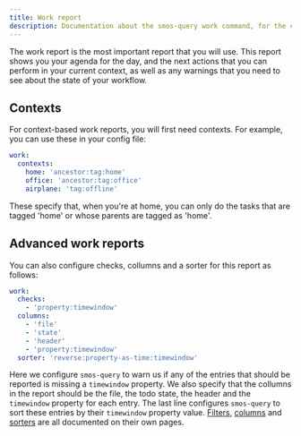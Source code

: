 ```yaml
---
title: Work report
description: Documentation about the smos-query work command, for the contextual work report
---
```


The work report is the most important report that you will use.
This report shows you your agenda for the day, and the next actions that you can perform in your current context, as well as any warnings that you need to see about the state of your workflow.

## Contexts

For context-based work reports, you will first need contexts.
For example, you can use these in your config file:

``` yaml
work:
  contexts:
    home: 'ancestor:tag:home'
    office: 'ancestor:tag:office'
    airplane: 'tag:offline'
```

These specify that, when you're at home, you can only do the tasks that are tagged 'home' or whose parents are tagged as 'home'.


## Advanced work reports

You can also configure checks, collumns and a sorter for this report as follows:

``` yaml
work:
  checks:
    - 'property:timewindow'
  columns:
    - 'file'
    - 'state'
    - 'header'
    - 'property:timewindow'
  sorter: 'reverse:property-as-time:timewindow'
```

Here we configure `smos-query` to warn us if any of the entries that should be reported is missing a `timewindow` property.
We also specify that the collumns in the report should be the file, the todo state, the header and the `timewindow` property for each entry.
The last line configures `smos-query` to sort these entries by their `timewindow` property value.
[Filters](/smos-query/filter), [columns](/smos-query/column) and [sorters](/smos-query/sorter) are all documented on their own pages.


